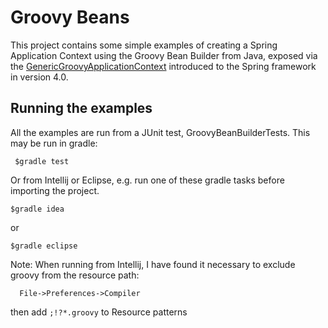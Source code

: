 Groovy Beans
=
This project contains some simple examples of creating a Spring Application Context using the Groovy Bean Builder from Java, exposed via the [GenericGroovyApplicationContext](http://docs.spring.io/spring/docs/current/javadoc-api/org/springframework/context/support/GenericGroovyApplicationContext.html) introduced to the Spring framework in version 4.0. 

Running the examples
---
All the examples are run from a JUnit test, GroovyBeanBuilderTests. This may be run in gradle:

     $gradle test
  
Or from Intellij or Eclipse, e.g. run one of these gradle tasks before importing the project. 

	$gradle idea
or

	$gradle eclipse

Note: When running from Intellij, I have found it necessary to exclude groovy from the resource path:

      File->Preferences->Compiler
      
then add `;!?*.groovy` to Resource patterns

